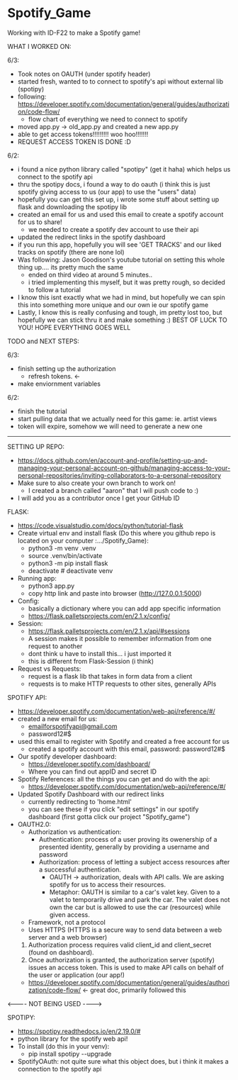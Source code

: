 # Spotify_Game
Working with ID-F22 to make a Spotify game! 

WHAT I WORKED ON:

6/3:
 - Took notes on OAUTH (under spotify header)
 - started fresh, wanted to to connect to spotify's api without external lib (spotipy)
 - following: https://developer.spotify.com/documentation/general/guides/authorization/code-flow/
 	- flow chart of everything we need to connect to spotify
 - moved app.py -> old_app.py and created a new app.py
 - able to get access tokens!!!!!!!!! woo hoo!!!!!!!
 - REQUEST ACCESS TOKEN IS DONE :D

6/2:
 - i found a nice python library called "spotipy" (get it haha) which helps us connect to the spotify api
 - thru the spotipy docs, i found a way to do oauth (i think this is just spotify giving access to us (our app) to use the "users" data)
 - hopefully you can get this set up, i wrote some stuff about setting up flask and downloading the spotipy lib
 - created an email for us and used this email to create a spotify account for us to share! 
 	- we needed to create a spotify dev account to use their api
 - updated the redirect links in the spotify dashboard
 - if you run this app, hopefully you will see 'GET TRACKS' and our liked tracks on spotify (there are none lol)
 - Was following: Jason Goodison's youtube tutorial on setting this whole thing up.... its pretty much the same
 	- ended on third video at around 5 minutes.. 
 	- i tried implementing this myself, but it was pretty rough, so decided to follow a tutorial
 - I know this isnt exactly what we had in mind, but hopefully we can spin this into something more unique and our own ie our spotify game
 - Lastly, I know this is really confusing and tough, im pretty lost too, but hopefully we can stick thru it and make something :) 
 BEST OF LUCK TO YOU! HOPE EVERYTHING GOES WELL

TODO and NEXT STEPS:

6/3:
 - finish setting up the authorization
 	- refresh tokens. <- 
 - make enviornment variables

6/2:
 - finish the tutorial
 - start pulling data that we actually need for this game: ie. artist views 
 - token will expire, somehow we will need to generate a new one

____________________________________________________________________________________________________________________________________

SETTING UP REPO:
 - https://docs.github.com/en/account-and-profile/setting-up-and-managing-your-personal-account-on-github/managing-access-to-your-personal-repositories/inviting-collaborators-to-a-personal-repository
 - Make sure to also create your own branch to work on! 
 	- I created a branch called "aaron" that I will push code to :) 
 - I will add you as a contributor once I get your GitHub ID 

FLASK:
 - https://code.visualstudio.com/docs/python/tutorial-flask
 - Create virtual env and install flask (Do this where you github repo is located on your computer :.../Spotify_Game):
 	- python3 -m venv .venv
 	- source .venv/bin/activate
 	- python3 -m pip install flask
 	- deactivate 	# deactivate venv
 - Running app:
 	- python3 app.py
 	- copy http link and paste into browser (http://127.0.0.1:5000)
 - Config:
 	- basically a dictionary where you can add app specific information
 	- https://flask.palletsprojects.com/en/2.1.x/config/
 - Session:
 	- https://flask.palletsprojects.com/en/2.1.x/api/#sessions
 	- A session makes it possible to remember information from one request to another
 	- dont think u have to install this... i just imported it
 	- this is different from Flask-Session (i think)
 - Request vs Requests:
 	- request is a flask lib that takes in form data from a client
 	- requests is to make HTTP requests to other sites, generally APIs

SPOTIFY API:
 - https://developer.spotify.com/documentation/web-api/reference/#/
 - created a new email for us:
 	- emailforspotifyapi@gmail.com 
 	- password12#$
 - used this email to register with Spotify and created a free account for us 
 	- created a spotify account with this email, password: password12#$
 - Our spotify developer dashboard:
 	- https://developer.spotify.com/dashboard/
 	- Where you can find out appID and secret ID
 - Spotify References: all the things you can get and do with the api: 
 	- https://developer.spotify.com/documentation/web-api/reference/#/
 - Updated Spotify Dashboard with our redirect links
 	- currently redirecting to 'home.html'
 	- you can see these if you click "edit settings" in our spotify dashboard (first gotta click our project "Spotify_game")
 - OAUTH2.0:
 	- Authorization vs authentication:
 		- Authentication: process of a user proving its owenership of a presented identity, generally by providing a username and password
 		- Authorization: process of letting a subject access resources after a successful authentication. 
 			- OAUTH -> authorization, deals with API calls. We are asking spotify for us to access their resources. 
 			- Metaphor: OAUTH is similar to a car's valet key. Given to a valet to temporarily drive and park the car. The valet does not own the car
 						but is allowed to use the car (resources) while given access. 
	- Framework, not a protocol
	- Uses HTTPS (HTTPS is a secure way to send data between a web server and a web browser)
	1. Authorization process requires valid client_id and client_secret (found on dashboard).
	2. Once authorization is granted, the authorization server (spotify) issues an access token. This is used to make API calls on behalf of the 	   user or application (our app!)
	- https://developer.spotify.com/documentation/general/guides/authorization/code-flow/ <- great doc, primarily followed this 

<---- NOT BEING USED ---->

SPOTIPY:
 - https://spotipy.readthedocs.io/en/2.19.0/#
 - python library for the spotify web api! 
 - To install (do this in your venv):
 	- pip install spotipy --upgrade
 - SpotifyOAuth: not quite sure what this object does, but i think it makes a connection to the spotify api


